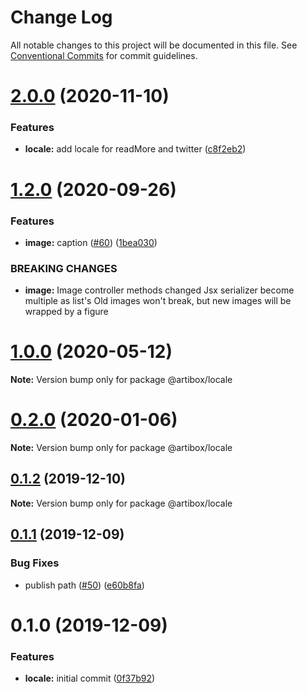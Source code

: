 # Change Log

All notable changes to this project will be documented in this file.
See [Conventional Commits](https://conventionalcommits.org) for commit guidelines.

# [2.0.0](https://github.com/React-Artibox/artibox/compare/v1.2.2...v2.0.0) (2020-11-10)

### Features

- **locale:** add locale for readMore and twitter ([c8f2eb2](https://github.com/React-Artibox/artibox/commit/c8f2eb291a1674139014b06ecad85b901a6cfca9))

# [1.2.0](https://github.com/React-Artibox/artibox/compare/v1.1.0...v1.2.0) (2020-09-26)

### Features

- **image:** caption ([#60](https://github.com/React-Artibox/artibox/issues/60)) ([1bea030](https://github.com/React-Artibox/artibox/commit/1bea030135b59ef2aff56a1b5713b65089ee8edb))

### BREAKING CHANGES

- **image:** Image controller methods changed
  Jsx serializer become multiple as list's
  Old images won't break, but new images will be wrapped by a figure

# [1.0.0](https://github.com/React-Artibox/artibox/compare/v0.2.0...v1.0.0) (2020-05-12)

**Note:** Version bump only for package @artibox/locale

# [0.2.0](https://github.com/React-Artibox/artibox/compare/v0.1.2...v0.2.0) (2020-01-06)

**Note:** Version bump only for package @artibox/locale

## [0.1.2](https://github.com/React-Artibox/artibox/compare/v0.1.1...v0.1.2) (2019-12-10)

**Note:** Version bump only for package @artibox/locale

## [0.1.1](https://github.com/React-Artibox/artibox/compare/v0.1.0...v0.1.1) (2019-12-09)

### Bug Fixes

- publish path ([#50](https://github.com/React-Artibox/artibox/issues/50)) ([e60b8fa](https://github.com/React-Artibox/artibox/commit/e60b8fa42e09fafbcb18f0763ae1fb7d39d65999))

# 0.1.0 (2019-12-09)

### Features

- **locale:** initial commit ([0f37b92](https://github.com/React-Artibox/artibox/commit/0f37b92dca38238b6812db0165b00feec4c38f8f))
